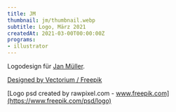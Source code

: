 ```yaml
---
title: JM
thumbnail: jm/thumbnail.webp
subtitle: Logo, März 2021
createdAt: 2021-03-00T00:00:00Z
programs:
- illustrator
---
```


Logodesign für [Jan Müller](https://jan-mueller.at/).

<asset-image src="jm/logo_digital.webp" alt="Digitales Logo"></asset-image>
[Designed by Vectorium / Freepik](http://www.freepik.com)
<p></p>

<asset-image src="jm/logo_print.webp" alt="Gedrucktes Logo"></asset-image>
[Logo psd created by rawpixel.com - www.freepik.com](https://www.freepik.com/psd/logo)
<p></p>
